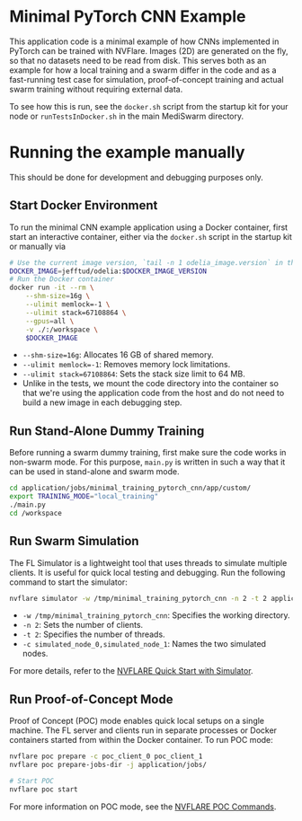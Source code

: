 # Minimal PyTorch CNN Example

This application code is a minimal example of how CNNs implemented in PyTorch can be trained with NVFlare.
Images (2D) are generated on the fly, so that no datasets need to be read from disk.
This serves both as an example for how a local training and a swarm differ in the code and as a fast-running test case for simulation, proof-of-concept training and actual swarm training without requiring external data.

To see how this is run, see the `docker.sh` script from the startup kit for your node or `runTestsInDocker.sh` in the main MediSwarm directory.

# Running the example manually

This should be done for development and debugging purposes only.

## Start Docker Environment

To run the minimal CNN example application using a Docker container, first start an interactive container, either via the `docker.sh` script in the startup kit or manually via

```bash
# Use the current image version, `tail -n 1 odelia_image.version` in the main MediSwarm directory
DOCKER_IMAGE=jefftud/odelia:$DOCKER_IMAGE_VERSION
# Run the Docker container
docker run -it --rm \
    --shm-size=16g \
    --ulimit memlock=-1 \
    --ulimit stack=67108864 \
    --gpus=all \
    -v ./:/workspace \
    $DOCKER_IMAGE
```

* `--shm-size=16g`: Allocates 16 GB of shared memory.
* `--ulimit memlock=-1`: Removes memory lock limitations.
* `--ulimit stack=67108864`: Sets the stack size limit to 64 MB.
* Unlike in the tests, we mount the code directory into the container so that we're using the application code from the host and do not need to build a new image in each debugging step.

## Run Stand-Alone Dummy Training

Before running a swarm dummy training, first make sure the code works in non-swarm mode. For this purpose, `main.py` is written in such a way that it can be used in stand-alone and swarm mode.

```bash
cd application/jobs/minimal_training_pytorch_cnn/app/custom/
export TRAINING_MODE="local_training"
./main.py
cd /workspace
```

## Run Swarm Simulation

The FL Simulator is a lightweight tool that uses threads to simulate multiple clients. It is useful for quick local testing and debugging. Run the following command to start the simulator:

```bash
nvflare simulator -w /tmp/minimal_training_pytorch_cnn -n 2 -t 2 application/jobs/minimal_training_pytorch_cnn -c simulated_node_0,simulated_node_1
```

* `-w /tmp/minimal_training_pytorch_cnn`: Specifies the working directory.
* `-n 2`: Sets the number of clients.
* `-t 2`: Specifies the number of threads.
* `-c simulated_node_0,simulated_node_1`: Names the two simulated nodes.

For more details, refer to the [NVFLARE Quick Start with Simulator](https://nvflare.readthedocs.io/en/2.4.1/getting_started.html#quick-start-with-simulator).

## Run Proof-of-Concept Mode

Proof of Concept (POC) mode enables quick local setups on a single machine. The FL server and clients run in separate processes or Docker containers started from within the Docker container. To run POC mode:

```bash
nvflare poc prepare -c poc_client_0 poc_client_1
nvflare poc prepare-jobs-dir -j application/jobs/

# Start POC
nvflare poc start
```

For more information on POC mode, see the [NVFLARE POC Commands](https://nvflare.readthedocs.io/en/2.4.1/user_guide/nvflare_cli/poc_command.html).
